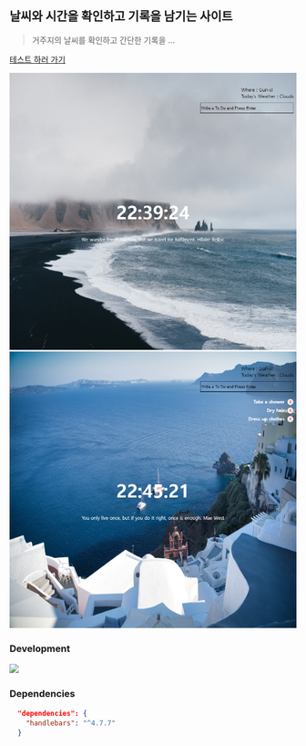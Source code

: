 ## 날씨와 시간을 확인하고 기록을 남기는 사이트

> 거주지의 날씨를 확인하고 간단한 기록을 ...


[테스트 하러 가기](https://qnfto7898.cafe24.com/web/vanilaPractice/index.html)

![첫 메인 화면](/images/@img_main.png)
![기록 추가](/images/@img_main2.png)

### Development

<img src="https://img.shields.io/badge/Javascript-ES6-yellow" />


### Dependencies

``` json
  "dependencies": {
    "handlebars": "^4.7.7"
  }
```